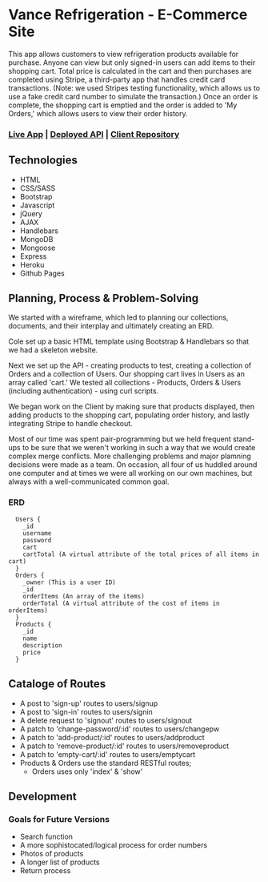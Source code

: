 # Vance Refrigeration - E-Commerce Site

This app allows customers to view refrigeration products available for purchase.  Anyone can view but only signed-in users can add items to their shopping cart.  Total price is calculated in the cart and then purchases are completed using Stripe, a third-party app that handles credit card transactions.  (Note: we used Stripes testing functionality, which allows us to use a fake credit card number to simulate the transaction.)  Once an order is complete, the shopping cart is emptied and the order is added to 'My Orders,' which allows users to view their order history.


### [Live App](https://vance-refrigeration.github.io/team-project-client/) | [Deployed API](https://obscure-springs-81184.herokuapp.com/) | [Client Repository](https://github.com/vance-refrigeration/team-project-client)


## Technologies

- HTML
- CSS/SASS
- Bootstrap
- Javascript
- jQuery
- AJAX
- Handlebars
- MongoDB
- Mongoose
- Express
- Heroku
- Github Pages

## Planning, Process & Problem-Solving

We started with a wireframe, which led to planning our collections, documents, and their interplay and ultimately creating an ERD.

Cole set up a basic HTML template using Bootstrap & Handlebars so that we had a skeleton website.

Next we set up the API - creating products to test, creating a collection of Orders and a collection of Users.  Our shopping cart lives in Users as an array called 'cart.'  We tested all collections - Products, Orders & Users (including authentication) - using curl scripts.

We began work on the Client by making sure that products displayed, then adding products to the shopping cart, populating order history, and lastly integrating Stripe to handle checkout.

Most of our time was spent pair-programming but we held frequent stand-ups to be sure that we weren't working in such a way that we would create complex merge conflicts.  More challenging problems and major plamning decisions were made as a team.  On occasion, all four of us huddled around one computer and at times we were all working on our own machines, but always with a well-communicated common goal.


### ERD
```[Entity Relationship Diagram]
  Users {
    _id
    username
    password
    cart
    cartTotal (A virtual attribute of the total prices of all items in cart)
  }
  Orders {
    _owner (This is a user ID)
    _id
    orderItems (An array of the items)
    orderTotal (A virtual attribute of the cost of items in orderItems)
  }
  Products {
    _id
    name
    description
    price
  }
  ```

## Cataloge of Routes

- A post to 'sign-up' routes to users/signup
- A post to 'sign-in' routes to users/signin
- A delete request to 'signout' routes to users/signout
- A patch to 'change-password/:id' routes to users/changepw
- A patch to 'add-product/:id' routes to users/addproduct
- A patch to 'remove-product/:id' routes to users/removeproduct
- A patch to 'empty-cart/:id' routes to users/emptycart
- Products & Orders use the standard RESTful routes;
  - Orders uses only 'index' & 'show'

## Development


### Goals for Future Versions
- Search function
- A more sophistocated/logical process for order numbers
- Photos of products
- A longer list of products
- Return process
